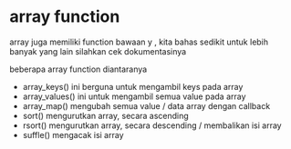 # array function

array juga memiliki function bawaan y , kita bahas sedikit
untuk lebih banyak yang lain silahkan cek dokumentasinya


beberapa array function diantaranya

- array_keys()
  ini berguna untuk mengambil keys pada array
- array_values()
  ini untuk mengambil semua value pada array
- array_map()
  mengubah semua value / data array dengan callback
- sort()
  mengurutkan array, secara ascending
- rsort()
  mengurutkan array, secara descending / membalikan isi array
- suffle()
  mengacak isi array


  
